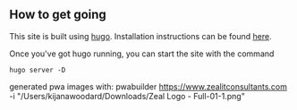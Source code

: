 ## How to get going

This site is built using [hugo](https://gohugo.io).  Installation instructions can be found [here](https://gohugo.io/getting-started/installing/).

Once you've got hugo running, you can start the site with the command

```
hugo server -D
```

generated pwa images with: pwabuilder https://www.zealitconsultants.com -i "/Users/kijanawoodard/Downloads/Zeal Logo - Full-01-1.png"